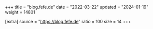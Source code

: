 +++
title = "blog.fefe.de"
date = "2022-03-22"
updated = "2024-01-19"
weight = 14801

[extra]
source = "https://blog.fefe.de"
ratio = 100
size = 14
+++
